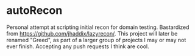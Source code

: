 # autoRecon
Personal attempt at scripting initial recon for domain testing. 
Bastardized from https://github.com/jhaddix/lazyrecon/. 
This project will later be renamed "Greed", as part of a larger group of projects I may or may not ever finish. 
Accepting any push requests I think are cool. 